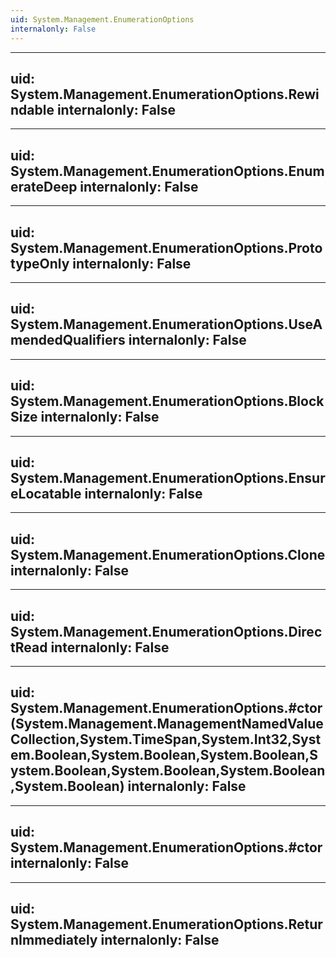 ```yaml
---
uid: System.Management.EnumerationOptions
internalonly: False
---
```


---
uid: System.Management.EnumerationOptions.Rewindable
internalonly: False
---

---
uid: System.Management.EnumerationOptions.EnumerateDeep
internalonly: False
---

---
uid: System.Management.EnumerationOptions.PrototypeOnly
internalonly: False
---

---
uid: System.Management.EnumerationOptions.UseAmendedQualifiers
internalonly: False
---

---
uid: System.Management.EnumerationOptions.BlockSize
internalonly: False
---

---
uid: System.Management.EnumerationOptions.EnsureLocatable
internalonly: False
---

---
uid: System.Management.EnumerationOptions.Clone
internalonly: False
---

---
uid: System.Management.EnumerationOptions.DirectRead
internalonly: False
---

---
uid: System.Management.EnumerationOptions.#ctor(System.Management.ManagementNamedValueCollection,System.TimeSpan,System.Int32,System.Boolean,System.Boolean,System.Boolean,System.Boolean,System.Boolean,System.Boolean,System.Boolean)
internalonly: False
---

---
uid: System.Management.EnumerationOptions.#ctor
internalonly: False
---

---
uid: System.Management.EnumerationOptions.ReturnImmediately
internalonly: False
---
